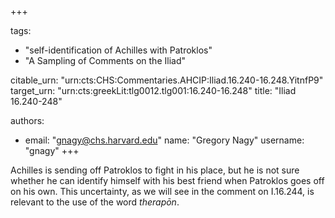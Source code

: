 +++

tags:
- "self-identification of Achilles with Patroklos"
- "A Sampling of Comments on the Iliad"

citable_urn: "urn:cts:CHS:Commentaries.AHCIP:Iliad.16.240-16.248.YitnfP9"
target_urn: "urn:cts:greekLit:tlg0012.tlg001:16.240-16.248"
title: "Iliad 16.240-248"

authors:
- email: "gnagy@chs.harvard.edu"
  name: "Gregory Nagy"
  username: "gnagy"
+++

<p>Achilles is sending off Patroklos to fight in his place, but he is not sure whether he can identify himself with his best friend when Patroklos goes off on his own. This uncertainty, as we will see in the comment on I.16.244, is relevant to the use of the word <em>therapōn</em>.  </p>